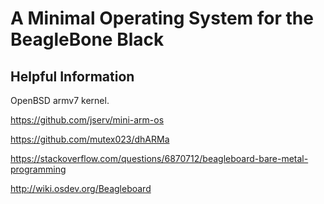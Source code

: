# A Minimal Operating System for the BeagleBone Black

## Helpful Information

OpenBSD armv7 kernel.

https://github.com/jserv/mini-arm-os

https://github.com/mutex023/dhARMa

https://stackoverflow.com/questions/6870712/beagleboard-bare-metal-programming

http://wiki.osdev.org/Beagleboard

